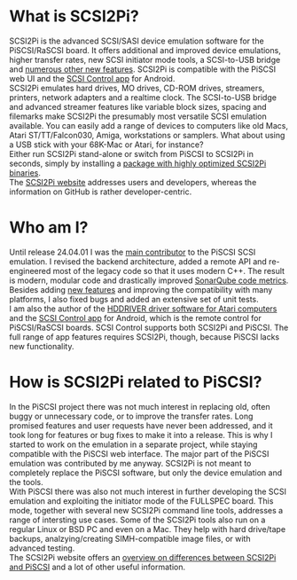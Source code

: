 # What is SCSI2Pi?

SCSI2Pi is the advanced SCSI/SASI device emulation software for the PiSCSI/RaSCSI board. It offers additional and improved device emulations, higher transfer rates, new SCSI initiator mode tools, a SCSI-to-USB bridge and <a href="https://www.scsi2pi.net/en/piscsi_comparison.html">numerous other new features</a>. SCSI2Pi is compatible with the PiSCSI web UI and the <a href="https://www.scsi2pi.net/en/app.html">SCSI Control app</a> for Android.<br />
SCSI2Pi emulates hard drives, MO drives, CD-ROM drives, streamers, printers, network adapters and a realtime clock. The SCSI-to-USB bridge and advanced streamer features like variable block sizes, spacing and filemarks make SCSI2Pi the presumably most versatile SCSI emulation available. You can easily add a range of devices to computers like old Macs, Atari ST/TT/Falcon030, Amiga, workstations or samplers. What about using a USB stick with your 68K-Mac or Atari, for instance?<br />
Either run SCSI2Pi stand-alone or switch from PiSCSI to SCSI2Pi in seconds, simply by installing a <a href="https://www.scsi2pi.net/en/installation.html">package with highly optimized SCSI2Pi binaries</a>.<br />
The <a href="https://www.scsi2pi.net">SCSI2Pi website</a> addresses users and developers, whereas the information on GitHub is rather developer-centric.

# Who am I?

Until release 24.04.01 I was the <a href="https://www.scsi2pi.net/en/scsi2pi.html">main contributor</a> to the PiSCSI SCSI emulation. I revised the backend architecture, added a remote API and re-engineered most of the legacy code so that it uses modern C++. The result is modern, modular code and drastically improved <a href="https://sonarcloud.io/project/overview?id=uweseimet_scsi2pi">SonarQube code metrics</a>. Besides adding <a href="https://www.scsi2pi.net/en/scsi2pi.html">new features</a> and improving the compatibility with many platforms, I also fixed bugs and added an extensive set of unit tests.<br />
I am also the author of the <a href="https://www.hddriver.net">HDDRIVER driver software for Atari computers</a> and the <a href="https://www.scsi2pi.net/en/app.html">SCSI Control app</a> for Android, which is the remote control for PiSCSI/RaSCSI boards. SCSI Control supports both SCSI2Pi and PiSCSI. The full range of app features requires SCSI2Pi, though, because PiSCSI lacks new functionality.

# How is SCSI2Pi related to PiSCSI?

In the PiSCSI project there was not much interest in replacing old, often buggy or unnecessary code, or to improve the transfer rates. Long promised features and user requests have never been addressed, and it took long for features or bug fixes to make it into a release. This is why I started to work on the emulation in a separate project, while staying compatible with the PiSCSI web interface. The major part of the PiSCSI emulation was contributed by me anyway. SCSI2Pi is not meant to completely replace the PiSCSI software, but only the device emulation and the tools.<br />
With PiSCSI there was also not much interest in further developing the SCSI emulation and exploiting the initiator mode of the FULLSPEC board. This mode, together with several new SCSI2Pi command line tools, addresses a range of intersting use cases. Some of the SCSI2Pi tools also run on a regular Linux or BSD PC and even on a Mac. They help with hard drive/tape backups, analzying/creating SIMH-compatible image files, or with advanced testing.<br />
The SCSI2Pi website offers an <a href="https://www.scsi2pi.net/en/piscsi_comparison.html">overview on differences between SCSI2Pi and PiSCSI</a> and a lot of other useful information.
